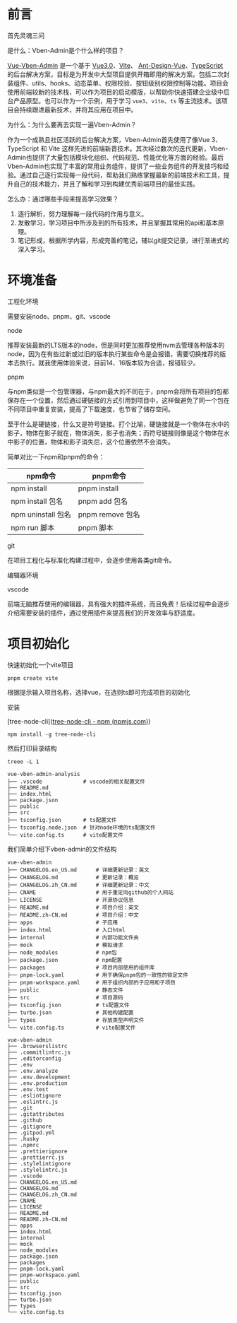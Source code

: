 # 前言

首先灵魂三问

是什么：Vben-Admin是个什么样的项目？

[Vue-Vben-Admin](https://github.com/vbenjs/vue-vben-admin) 是一个基于 [Vue3.0](https://github.com/vuejs/core)、[Vite](https://github.com/vitejs/vite)、 [Ant-Design-Vue](https://2x.antdv.com/docs/vue/introduce-cn/)、[TypeScript](https://www.typescriptlang.org/) 的后台解决方案，目标是为开发中大型项目提供开箱即用的解决方案。包括二次封装组件、utils、hooks、动态菜单、权限校验、按钮级别权限控制等功能。项目会使用前端较新的技术栈，可以作为项目的启动模版，以帮助你快速搭建企业级中后台产品原型。也可以作为一个示例，用于学习 `vue3`、`vite`、`ts` 等主流技术。该项目会持续跟进最新技术，并将其应用在项目中。

为什么：为什么要再去实现一遍Vben-Admin？

作为一个成熟且社区活跃的后台解决方案，Vben-Admin首先使用了像Vue 3、TypeScript 和 Vite 这样先进的前端新晋技术。其次经过数次的迭代更新，Vben-Admin也提供了大量包括模块化组织、代码规范、性能优化等方面的经验。最后Vben-Admin也实现了丰富的常用业务组件，提供了一些业务组件的开发技巧和经验。通过自己逐行实现每一段代码，帮助我们熟练掌握最新的前端技术和工具，提升自己的技术能力，并且了解和学习到构建优秀前端项目的最佳实践。

怎么办：通过哪些手段来提高学习效果？

1. 逐行解析，努力理解每一段代码的作用与意义。
2. 发散学习，学习项目中所涉及到的所有技术，并且掌握其常用的api和基本原理。
3. 笔记形成，根据所学内容，形成完善的笔记，辅以git提交记录，进行渐进式的深入学习。



# 环境准备

工程化环境

需要安装node、pnpm、git、vscode

node

推荐安装最新的LTS版本的node，但是同时更加推荐使用nvm去管理各种版本的node，因为在有些过新或过旧的版本执行某些命令是会报错，需要切换推荐的版本去执行。就我使用体验来说，目前14、16版本较为合适，报错较少。

pnpm

与npm类似是一个包管理器，与npm最大的不同在于，pnpm会将所有项目的包都保存在一个位置，然后通过硬链接的方式引用到项目中，这样做避免了同一个包在不同项目中重复安装，提高了下载速度，也节省了储存空间。

至于什么是硬链接，什么又是符号链接。打个比喻，硬链接就是一个物体在水中的影子，物体在影子就在，物体消失，影子也消失；而符号链接则像是这个物体在水中影子的位置，物体和影子消失后，这个位置依然不会消失。

简单对比一下npm和pnpm的命令：

| npm命令            | pnpm命令         |
| ------------------ | ---------------- |
| npm install        | pnpm install     |
| npm install 包名   | pnpm add 包名    |
| npm uninstall 包名 | pnpm remove 包名 |
| npm run 脚本       | pnpm 脚本        |

git

在项目工程化与标准化构建过程中，会逐步使用各类git命令。



编辑器环境

vscode

前端无脑推荐使用的编辑器，具有强大的插件系统，而且免费！后续过程中会逐步介绍需要安装的插件，通过使用插件来提高我们的开发效率与舒适度。



# 项目初始化

快速初始化一个vite项目

```shell
pnpm create vite
```

根据提示输入项目名称，选择vue，在选则ts即可完成项目的初始化

安装

[tree-node-cli]([tree-node-cli - npm (npmjs.com)](https://www.npmjs.com/package/tree-node-cli))

```shell
npm install -g tree-node-cli
```

然后打印目录结构

```shell
treee -L 1
```

```shell
vue-vben-admin-analysis
├── .vscode				# vscode的相关配置文件
├── README.md	
├── index.html
├── package.json
├── public
├── src
├── tsconfig.json		# ts配置文件
├── tsconfig.node.json	# 针对node环境的ts配置文件
└── vite.config.ts		# vite配置文件
```

我们简单介绍下vben-admin的文件结构

```shell
vue-vben-admin
├── CHANGELOG.en_US.md		# 详细更新记录：英文
├── CHANGELOG.md			# 更新记录：概览
├── CHANGELOG.zh_CN.md		# 详细更新记录：中文
├── CNAME					# 用于重定向github的个人网站
├── LICENSE					# 开源协议信息
├── README.md				# 项目介绍：英文
├── README.zh-CN.md			# 项目介绍：中文
├── apps					# 子应用
├── index.html				# 入口html
├── internal				# 内部功能文件夹
├── mock					# 模拟请求
├── node_modules			# npm包
├── package.json			# npm配置
├── packages				# 项目内部使用的组件库
├── pnpm-lock.yaml			# 用于确保pnpm包的一致性的锁定文件
├── pnpm-workspace.yaml		# 用于组织内部的子应用和子项目
├── public					# 静态文件
├── src						# 项目源码
├── tsconfig.json			# ts配置文件
├── turbo.json				# 其他构建配置
├── types					# 存放类型声明文件
└── vite.config.ts			# vite配置文件
```

```SHELL
vue-vben-admin
├── .browserslistrc
├── .commitlintrc.js
├── .editorconfig
├── .env
├── .env.analyze
├── .env.development
├── .env.production
├── .env.test
├── .eslintignore
├── .eslintrc.js
├── .git
├── .gitattributes
├── .github
├── .gitignore
├── .gitpod.yml
├── .husky
├── .npmrc
├── .prettierignore
├── .prettierrc.js
├── .stylelintignore
├── .stylelintrc.js
├── .vscode
├── CHANGELOG.en_US.md
├── CHANGELOG.md
├── CHANGELOG.zh_CN.md
├── CNAME
├── LICENSE
├── README.md
├── README.zh-CN.md
├── apps
├── index.html
├── internal
├── mock
├── node_modules
├── package.json
├── packages
├── pnpm-lock.yaml
├── pnpm-workspace.yaml
├── public
├── src
├── tsconfig.json
├── turbo.json
├── types
└── vite.config.ts
```

